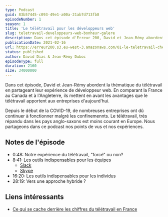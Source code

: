 ```yaml
---
type: Podcast
guid: 83b57445-c093-49e1-a00a-21ab7d713fb8
episodeNumber: 1
season: 1
title: 'Le télétravail pour les développeurs web'
slug: teletravail-developpeurs-web-bonheur-galere
description: Dans cet épisode d'Erreur 200, David et Jean-Rémy abordent la thématique du télétravail en partageant leur expérience de développeur web. En comparant la France au Canada et à l'Angleterre, ils mettent en avant les avantages que le télétravail apportent aux entreprises d'aujourd'hui.
publicationDate: 2021-02-16
url: https://erreur200.s3.eu-west-3.amazonaws.com/01-le-teletravail-chez-les-developpeurs-web.mp3
status: published
author: David Dias & Jean-Rémy Duboc
episodeType: full
duration: 2160
size: 34000000
---
```


Dans cet épisode, David et Jean-Rémy abordent la thématique du télétravail en partageant leur expérience de développeur web. En comparant la France au Canada et à l'Angleterre, ils mettent en avant les avantages que le télétravail apportent aux entreprises d'aujourd'hui.

Depuis le début de la COVID-19, de nombreuses entreprises ont dû continuer à fonctionner malgré les confinemennts. Le télétravail, très répandu dans les pays anglo-saxons est moins courant en Europe. Nous partageons dans ce podcast nos points de vus et nos expériences.

## Notes de l'épisode

- 0:48: Notre expérience du télétravail, "forcé" ou non?
- 8:41: Les outils indispensables pour les équipes
  - [Slack](https://slack.com)
  - [Skype](https://skype.com)
- 16:20: Les outils indispensables pour les individus
- 28:19: Vers une approche hybride ?

## Liens intéressants

- [Ce qui se cache derrière les chiffres du télétravail en France](https://www.institutmontaigne.org/blog/ce-qui-se-cache-derriere-les-chiffres-du-teletravail-en-france)
